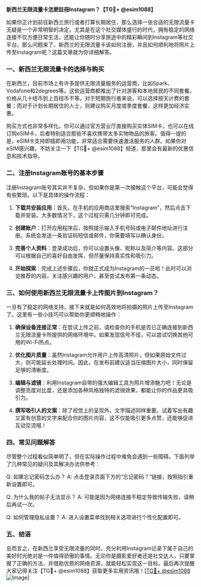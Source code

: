 **新西兰无限流量卡怎麽註冊Instagram？【TG💪+ @esim1088】**

如果你正计划前往新西兰旅行或者打算长期居住，那么选择一张合适的无限流量卡无疑是一个非常明智的决定。尤其是在这个社交媒体盛行的时代，拥有稳定的网络连接不仅方便日常生活，还能让你随时分享旅途中的精彩瞬间到Instagram等社交平台。那么问题来了，新西兰的无限流量卡该如何注册，并且如何顺利地将照片上传至Instagram呢？这篇文章就为你详细解答。

### 一、新西兰无限流量卡的选择与购买

在新西兰，目前市场上有许多提供无限流量服务的运营商，比如Spark、Vodafone和2degrees等。这些运营商都推出了针对游客和本地居民的不同套餐，价格从几十纽币到上百纽币不等。对于短期旅行者来说，可以选择按天计费的套餐；而对于计划长期居住的人士，则建议购买月度或季度套餐，这样更加经济实惠。

购买方式也非常多样化。你可以通过官方营业厅直接购买实体SIM卡，也可以在线订购eSIM卡，后者特别适合那些不喜欢携带太多实物物品的旅客。值得一提的是，eSIM卡支持即插即用功能，非常适合需要快速激活服务的人群。如果你对eSIM感兴趣，不妨关注一下【TG💪+ @esim1088】频道，那里会有最新的优惠信息和技术指导。

### 二、注册Instagram账号的基本步骤

注册Instagram账号其实并不复杂，但如果你是第一次接触这个平台，可能会觉得有些繁琐。以下是具体的操作流程：

1. **下载并安装应用**：首先，在手机的应用商店里搜索“Instagram”，然后点击下载并安装。大多数情况下，这个过程只需几分钟即可完成。
   
2. **创建账户**：打开应用程序后，按照提示输入手机号码或电子邮件地址进行注册。系统会发送一条验证码短信或邮件，你需要填写以确认身份。

3. **完善个人资料**：登录成功后，你可以设置头像、昵称以及简介等内容。这部分可以根据自己的喜好自由发挥，但尽量保持真实性和吸引力。

4. **开始探索**：完成上述步骤后，你就正式成为Instagram的一员啦！此时可以浏览推荐的内容，关注感兴趣的用户，甚至尝试发布第一条动态。

### 三、如何使用新西兰无限流量卡上传图片到Instagram？

一旦有了稳定的网络支持，接下来就是如何高效地将拍摄的照片上传至Instagram了。这里有一些小技巧可以帮助你更顺畅地操作：

1. **确保设备连接正常**：在尝试上传之前，请检查你的手机是否已正确连接到新西兰无限流量卡所提供的网络环境中。如果发现信号不佳，可以尝试切换其他可用的Wi-Fi热点。

2. **优化图片质量**：虽然Instagram允许用户上传高清照片，但如果原始文件过大，则可能延长处理时间。因此，在发布前建议适当压缩图片大小，同时保留足够的清晰度。

3. **编辑与滤镜**：利用Instagram自带的强大编辑工具为照片增添魅力吧！无论是调整亮度对比度，还是添加各种风格独特的滤镜效果，都能让你的作品更具吸引力。

4. **撰写吸引人的文案**：除了视觉上的呈现外，文字描述同样重要。试着写出有趣又富有创意的文字来配合你的图片内容，这不仅能吸引更多点赞，还能够促进互动交流哦！

### 四、常见问题解答

尽管整个过程看似简单明了，但在实际操作过程中难免会遇到一些障碍。下面列举了几种常见的疑问及其解决办法供参考：

Q: 如果忘记密码怎么办？
A: 点击登录页面下方的“忘记密码？”链接，按照指引重新设置即可。

Q: 为什么我的帖子无法显示？
A: 可能是因为网络连接不稳定导致传输失败，请稍后再试一次。

Q: 如何管理隐私设置？
A: 进入设置菜单找到相关选项进行个性化配置即可。

### 五、结语

总而言之，在新西兰享受无限流量的同时，充分利用Instagram记录下属于自己的美好时光绝对是一件值得骄傲的事情。无论你是摄影爱好者还是社交达人，只要掌握了正确的方法，并借助优质的网络资源，就能轻松实现这一目标。最后再次提醒大家记得关注【TG💪+ @esim1088】获取更多实用资讯哦！[[TG💪+ @esim1088](https://t.me/s/esim1088) ![Image](https://i.postimg.cc/4NQfJmqS/Snipaste-2025-05-13-00-14-12.png)]
